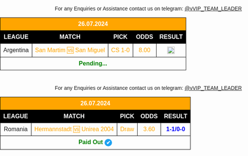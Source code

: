 <!DOCTYPE html>
<html lang="en">
<head>
    <meta charset="UTF-8">
    <meta name="viewport" content="width=device-width, initial-scale=1.0">
    <style>
        body {
            font-family: Arial, sans-serif;
            text-align: center;
            margin: 0;
            padding: 0;
        }
        .header {
            color: green;
            font-size: 18px;
            margin: 20px 0;
        }
        .table-container {
            width: 800px;
            margin: 0 auto;
        }
        table {
            width: 100%;
            border-collapse: collapse;
            margin-bottom: 20px;
        }
        th, td {
            border: 1px solid black;
            padding: 8px;
            text-align: center;
        }
        th {
            background-color: orange;
            color: white;
            font-weight: bold;
        }
        .league-header {
            background-color: #4b0082;
            color: white;
        }
        .match {
            color: orange;
        }
        .pick, .odds {
            color: orange;
        }
        .result {
            background-color: white;
            color: blue;
            font-weight: bold; 
        }
        .footer {
            margin-top: 10px;
        }
        .paid-out {
            color: green;
            font-weight: bold;
        }
        .bottom-background {

<!DOCTYPE html>
<html lang="en">
<head>
    <meta charset="UTF-8">
    <meta name="viewport" content="width=device-width, initial-scale=1.0">
    <style>
        body {
            font-family: Arial, sans-serif;
            text-align: center;
            margin: 0;
            padding: 0;
        }
        .header {
            color: green;
            font-size: 18px;
            margin: 20px 0;
        }
        .table-container {
            width: 800px;
            margin: 0 auto;
        }
        table {
            width: 100%;
            border-collapse: collapse;
            margin-bottom: 20px;
        }
        th, td {
            border: 1px solid black;
            padding: 8px;
            text-align: center;
        }
        th {
            background-color: orange;
            color: white;
            font-weight: bold;
        }
        .league-header {
            background-color: #4b0082;
            color: white;
        }
        .match {
            color: orange;
        }
        .pick, .odds {
            color: orange;
        }
        .result {
            background-color: white;
            color: blue;
            font-weight: bold; 
        }
        .footer {
            margin-top: 10px;
        }
        .paid-out {
            color: green;
            font-weight: bold;
        }
        .bottom-background {
            background-color: black;
            color: white;
        }
        .verified-badge {
            display: inline-block;
            width: 20px;
            height: 20px;
            background-color: #1DA1F2;
            border-radius: 50%;
            color: white;
            font-size: 14px;
            line-height: 20px;
            text-align: center;
            vertical-align: middle;
            margin-left: 5px;
        }
    </style>
    <title>Match Odds</title>
</head>
<body>
    <div class="table-container">
        <table>
            <tr>
            </tr>
        </table>
        <div class="footer">
            For any Enquiries or Assistance contact us on telegram: 
            <a href="https://t.me/vVIP_TEAM_LEADER" target="_blank">@vVIP_TEAM_LEADER</a>
        </div>
        <table>
            <tr>
                <th colspan="5">26.07.2024</th>
            </tr>
            <tr class="league-header">
                <th class="bottom-background">LEAGUE</th>
                <th class="bottom-background">MATCH</th>
                <th class="bottom-background">PICK</th>
                <th class="bottom-background">ODDS</th>
                <th class="bottom-background">RESULT</th>
            </tr>
            <tr>
                <td>Argentina</td>
                <td class="match">San Martim 🆚 San Miguel</td>
                <td class="pick">CS 1-0</td>
                <td class="odds">8.00</td>
                <td class="table-cell"><img src="https://upload.wikimedia.org/wikipedia/commons/c/c7/Loading_2.gif" alt="loading" width="20" height="20"></td> 
            </tr>
            <tr>
                <td colspan="5" class="paid-out">Pending...</td>
            </tr>
        </table>
    </div>
</body>
</html> 

<!DOCTYPE html>
<html lang="en">
<head>
    <meta charset="UTF-8">
    <meta name="viewport" content="width=device-width, initial-scale=1.0">
    <style>
        body {
            font-family: Arial, sans-serif;
            text-align: center;
            margin: 0;
            padding: 0;
        }
        .header {
            color: green;
            font-size: 18px;
            margin: 20px 0;
        }
        .table-container {
            width: 800px;
            margin: 0 auto;
        }
        table {
            width: 100%;
            border-collapse: collapse;
            margin-bottom: 20px;
        }
        th, td {
            border: 1px solid black;
            padding: 8px;
            text-align: center;
        }
        th {
            background-color: orange;
            color: white;
            font-weight: bold;
        }
        .league-header {
            background-color: #4b0082;
            color: white;
        }
        .match {
            color: orange;
        }
        .pick, .odds {
            color: orange;
        }
        .result {
            background-color: white;
            color: blue;
            font-weight: bold; 
        }
        .footer {
            margin-top: 10px;
        }
        .paid-out {
            color: green;
            font-weight: bold;
        }
        .bottom-background {
            background-color: black;
            color: white;
        }
        .verified-badge {
            display: inline-block;
            width: 20px;
            height: 20px;
            background-color: #1DA1F2;
            border-radius: 50%;
            color: white;
            font-size: 14px;
            line-height: 20px;
            text-align: center;
            vertical-align: middle;
            margin-left: 5px;
        }
    </style>
    <title>Match Odds</title>
</head>
<body>
    <div class="table-container">
        <table>
            <tr>
            </tr>
        </table>
        <div class="footer">
            For any Enquiries or Assistance contact us on telegram: 
            <a href="https://t.me/vVIP_TEAM_LEADER" target="_blank">@vVIP_TEAM_LEADER</a>
        </div>
        <table>
            <tr>
                <th colspan="5">26.07.2024</th>
            </tr>
            <tr class="league-header">
                <th class="bottom-background">LEAGUE</th>
                <th class="bottom-background">MATCH</th>
                <th class="bottom-background">PICK</th>
                <th class="bottom-background">ODDS</th>
                <th class="bottom-background">RESULT</th>
            </tr>
            <tr>
                <td>Romania</td>
                <td class="match">Hermannstadt 🆚 Unirea 2004</td>
                <td class="pick">Draw</td>
                <td class="odds">3.60</td>
                <td class="result">1-1/0-0</td>
            </tr>
            <tr>
                <td colspan="5" class="paid-out">Paid Out<div class="verified-badge">✔</div></td>
            </tr>
        </table>
    </div>
</body>
</html>
